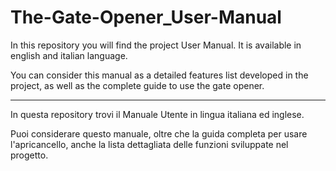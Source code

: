 # The-Gate-Opener_User-Manual

In this repository you will find the project User Manual. It is available in english and italian language.

You can consider this manual as a detailed features list developed in the project, as well as the complete guide to use the gate opener. 

---


In questa repository trovi il Manuale Utente in lingua italiana ed inglese.

Puoi considerare questo manuale, oltre che la guida completa per usare l'apricancello, anche la lista dettagliata delle funzioni sviluppate nel progetto. 
